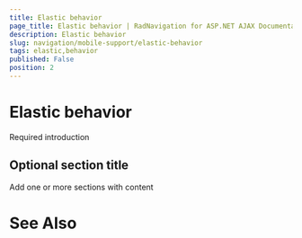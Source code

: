 ```yaml
---
title: Elastic behavior
page_title: Elastic behavior | RadNavigation for ASP.NET AJAX Documentation
description: Elastic behavior
slug: navigation/mobile-support/elastic-behavior
tags: elastic,behavior
published: False
position: 2
---
```


# Elastic behavior



Required introduction

## Optional section title

Add one or more sections with content

# See Also
